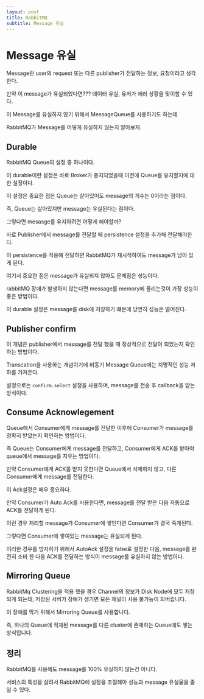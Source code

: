 ```yaml
---
layout: post
title: RabbitMQ
subtitle: Message 유실 
---
```

# Message 유실
Message란 user의 request 또는 다른 publisher가 전달하는 정보, 요청이라고 생각한다.

만약 이 message가 유실되었다면??? 데이터 유실, 유저가 에러 상황을 맞이할 수 있다.

이 Message를 유실하지 않기 위해서 MessageQueue를 사용하기도 하는데

RabbitMQ가 Message를 어떻게 유실하지 않는지 알아보자.

## Durable
RabbitMQ Queue의 설정 중 하나이다.

이 durable이란 설정은 바로 Broker가 중지되었을때 이전에 Queue를 유지할지에 대한 설정이다.

이 설정은 중요한 점은 Queue는 살아있어도 message의 개수는 0이라는 점이다.

즉, Queue는 살아있지만 message는 유실된다는 점이다.

그렇다면 mesasge를 유지하려면 어떻게 해야할까?

바로 Publisher에서 message를 전달할 때 persistence 설정을 추가해 전달해야한다.

이 persistence를 적용해 전달하면 RabbitMQ가 재시작하여도 message가 남아 있게 된다.

여기서 중요한 점은 message가 유실되지 않아도 문제점은 성능이다.

rabbitMQ 장애가 발생하지 않는다면 message를 memory에 올리는것이 가장 성능이 좋은 방법이다.

이 durable 설정은 message를 disk에 저장하기 떄문에 당연히 성능은 떨어진다.

## Publisher confirm
이 개념은 publisher에서 message를 전달 했을 때 정상적으로 전달이 되었는지 확인하는 방법이다.

Transcation을 사용하는 개념이기에 비동기 Message Queue에는 치명적인 성능 저하를 가져온다.

설정으로는 `confirm.select` 설정을 사용하며, message를 전송 후 callback을 받는 방식이다.


## Consume Acknowlegement
Queue에서 Consumer에게 message를 전달한 이후에 Consumer가 message를 정확히 받았는지 확인하는 방법이다.

즉 Queue는 Consumer에게 message를 전달하고, Consumer에게 ACK를 받아야 queue에서 message를 지우는 방법이다.

만약 Consumer에게 ACK를 받지 못한다면 Queue에서 삭제하지 않고, 다른 Consumer에게 message를 전달한다.

이 Ack설정은 매우 중요하다.

만약 Consumer가 Auto Ack를 사용한다면, message를 전달 받은 다음 자동으로 ACK를 전달하게 된다.

이런 경우 처리할 message가 Consumer에 쌓인다면 Consumer가 결국 죽게된다.

그렇다면 Consumer에 쌓여있는 message는 유실되게 된다.

이러한 경우를 방지하기 위해서 AutoAck 설정을 false로 설정한 다음, message를 완전히 소비 한 다음 ACK를 전달하는 방식이 message를 유실하지 않는 방법이다.

## Mirroring Queue
RabbitMq Clustering을 적용 했을 경우 Channel의 정보가 Disk Node에 모두 저장되게 되는데, 저장된 서버가 장애가 생기면 모든 채널이 사용 불가능이 되버립니다.

이 장애를 막기 위해서 Mirroring Queue를 사용합니다.

즉, 하나의 Queue에 적재된 message를 다른 cluster에 존재하는 Queue에도 쌓는 방식입니다.


## 정리
RabbitMQ를 사용해도 message를 100% 유실하지 않는건 아니다.

서비스의 특성을 살려서 RabbitMQ에 설정을 조절해야 성능과 message 유실율을 줄일 수 있다.

